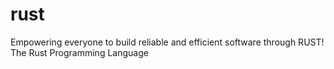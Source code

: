 # rust
Empowering everyone to build reliable and efficient software through RUST!
The Rust Programming Language
